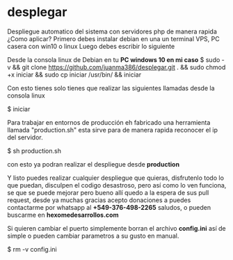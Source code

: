 # desplegar
Despliegue automatico del sistema con servidores php de manera rapida
¿Como aplicar?
Primero debes instalar debian en una un terminal VPS, PC casera con win10 o linux
Luego debes escribir lo siguiente

Desde la consola linux de Debian en tu **PC windows 10 en mi caso**
$ sudo -v && git clone https://github.com/juanma386/desplegar.git . && sudo chmod +x iniciar && sudo cp iniciar /usr/bin/ && iniciar

Con esto tienes solo tienes que realizar las siguientes llamadas desde la consola linux

$ iniciar

Para trabajar en entornos de producción eh fabricado una herramienta llamada "production.sh" esta sirve para de manera rapida reconocer el ip del servidor.

$ sh production.sh

con esto ya podran realizar el despliegue desde **production**

Y listo puedes realizar cualquier despliegue que quieras, disfrutenlo todo lo que puedan, disculpen el codigo desastroso, pero así como lo ven funciona, se que se puede mejorar pero bueno allí quedo a la espera de sus pull request, desde ya muchas gracias acepto donaciones a puedes contactarme por whatsapp al **+549-376-498-2265** saludos, o pueden buscarme en **hexomedesarrollos.com**

Si quieren cambiar el puerto simplemente borran el archivo **config.ini** así de simple o pueden cambiar parametros a su gusto en manual.

$ rm -v config.ini
